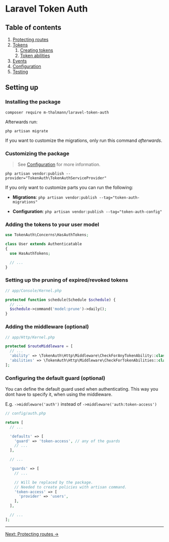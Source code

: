 # Laravel Token Auth

## Table of contents

1. [Protecting routes](./01-protecting-routes.md)
1. [Tokens](./02-tokens.md)
   1. [Creating tokens](./02-01-creating-tokens.md)
   1. [Token abilities](./02-02-token-abilities.md)
1. [Events](./03-events.md)
1. [Configuration](./04-configuration.md)
1. [Testing](./05-testing.md)

## Setting up

### Installing the package

```
composer require m-thalmann/laravel-token-auth
```

Afterwards run:

```
php artisan migrate
```

If you want to customize the migrations, only run this command _afterwards_.

### Customizing the package

> See [Configuration](./04-configuration.md) for more information.

```
php artisan vendor:publish --provider="TokenAuth\TokenAuthServiceProvider"
```

If you only want to customize parts you can run the following:

- **Migrations**: `php artisan vendor:publish --tag="token-auth-migrations"`

- **Configuration**: `php artisan vendor:publish --tag="token-auth-config"`

### Adding the tokens to your user model

```php
use TokenAuth\Concerns\HasAuthTokens;

class User extends Authenticatable
{
  use HasAuthTokens;

  // ...
}
```

### Setting up the pruning of expired/revoked tokens

```php
// app/Console/Kernel.php

protected function schedule(Schedule $schedule) {
  // ...
  $schedule->command('model:prune')->daily();
}
```

### Adding the middleware (optional)

```php
// app/Http/Kernel.php

protected $routeMiddleware = [
  // ...
  'ability' => \TokenAuth\Http\Middleware\CheckForAnyTokenAbility::class, // must have one of the specified abilities
  'abilities' => \TokenAuth\Http\Middleware\CheckForTokenAbilities::class, // must have all specified abilities
];
```

### Configuring the default guard (optional)

You can define the default guard used when authenticating. This way you dont have to specify it, when using the middleware.

E.g. `->middleware('auth')` instead of `->middleware('auth:token-access')`

```php
// config/auth.php

return [
  // ...

  'defaults' => [
    'guard' => 'token-access', // any of the guards
    // ...
  ],

  // ...

  'guards' => [
    // ...

    // Will be replaced by the package.
    // Needed to create policies with artisan command.
    'token-access' => [
      'provider' => 'users',
    ],
  ],

  // ...
];
```

---

[Next: Protecting routes &rarr;](./01-protecting-routes.md)
